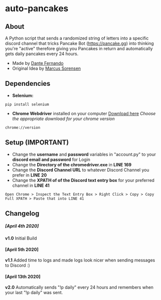 # auto-pancakes
## About
A Python script that sends a randomized string of letters into a specific discord channel that tricks Pancake Bot (https://pancake.gg) into thinking you're "active" therefore giving you Pancakes in return and automatically gets daily pancakes every 24 hours.
- Made by [Dante Fernando](https://github.com/dantefernando)
- Original Idea by [Marcus Sorensen](https://github.com/exec-marcus)

## Dependencies
 - **Selenium:** 
 ```
 pip install selenium
 ```
 - **Chrome Webdriver** installed on your computer [Download here](https://chromedriver.chromium.org/downloads) *Choose the appropriate download for your chrome version* 
 ```
 chrome://version
 ```
 
 ## Setup (IMPORTANT)
 - Change the **username** and **password** variables in "account.py" to your **discord email and password** for Login
 - Change the **Directory of the chromedriver.exe** in **LINE 169**
 - Change the **Discord Channel URL** to whatever Discord Channel you prefer in **LINE 20**
 - Change the **XPATH of of the Discord text entry box** for your preferred channel in **LINE 41**
 ```
 Open Chrome > Inspect the Text Entry Box > Right Click > Copy > Copy Full XPATH > Paste that into LINE 41
 ```

## Changelog
##### [April 4th 2020]
**v1.0** Initial Build

#### [April 5th 2020]
**v1.1** Added time to logs and made logs look nicer when sending messages to Discord :)

#### [April 13th 2020]
**v2.0** Automatically sends "!p daily" every 24 hours and remembers when your last "!p daily" was sent.
